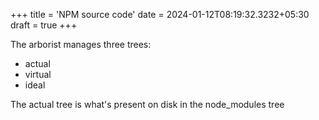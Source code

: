 +++
title = 'NPM source code'
date  = 2024-01-12T08:19:32.3232+05:30
draft = true
+++

The arborist manages three trees:

- actual
- virtual
- ideal

The actual tree is what's present on disk in the node_modules tree